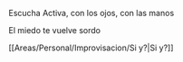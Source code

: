 Escucha Activa, con los ojos, con las manos

El miedo te vuelve sordo

[[Areas/Personal/Improvisacion/Si y?|Si y?]]